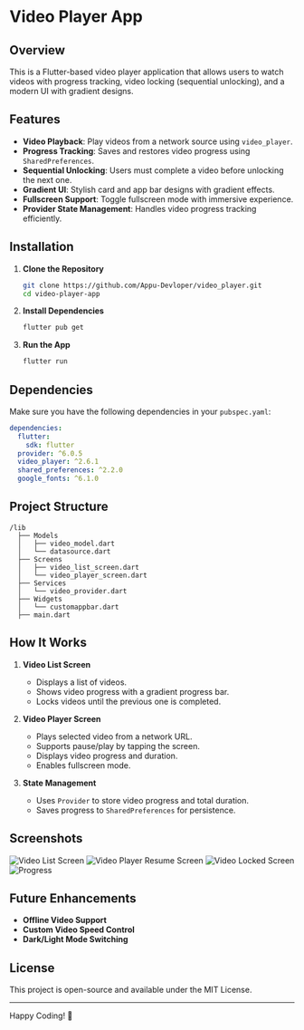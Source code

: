 # Video Player App

## Overview
This is a Flutter-based video player application that allows users to watch videos with progress tracking, video locking (sequential unlocking), and a modern UI with gradient designs.

## Features
- **Video Playback**: Play videos from a network source using `video_player`.
- **Progress Tracking**: Saves and restores video progress using `SharedPreferences`.
- **Sequential Unlocking**: Users must complete a video before unlocking the next one.
- **Gradient UI**: Stylish card and app bar designs with gradient effects.
- **Fullscreen Support**: Toggle fullscreen mode with immersive experience.
- **Provider State Management**: Handles video progress tracking efficiently.

## Installation
1. **Clone the Repository**
   ```bash
   git clone https://github.com/Appu-Devloper/video_player.git
   cd video-player-app
   ```

2. **Install Dependencies**
   ```bash
   flutter pub get
   ```

3. **Run the App**
   ```bash
   flutter run
   ```

## Dependencies
Make sure you have the following dependencies in your `pubspec.yaml`:
```yaml
dependencies:
  flutter:
    sdk: flutter
  provider: ^6.0.5
  video_player: ^2.6.1
  shared_preferences: ^2.2.0
  google_fonts: ^6.1.0
```

## Project Structure
```
/lib
  ├── Models
  │   ├── video_model.dart
  │   └── datasource.dart
  ├── Screens
  │   ├── video_list_screen.dart
  │   └── video_player_screen.dart
  ├── Services
  │   └── video_provider.dart
  ├── Widgets
  │   └── customappbar.dart
  ├── main.dart
```

## How It Works
1. **Video List Screen**
   - Displays a list of videos.
   - Shows video progress with a gradient progress bar.
   - Locks videos until the previous one is completed.

2. **Video Player Screen**
   - Plays selected video from a network URL.
   - Supports pause/play by tapping the screen.
   - Displays video progress and duration.
   - Enables fullscreen mode.

3. **State Management**
   - Uses `Provider` to store video progress and total duration.
   - Saves progress to `SharedPreferences` for persistence.

## Screenshots
![Video List Screen](assets/image1.jpeg)
![Video Player Resume Screen](assets/image2.jpeg)
![Video Locked Screen](assets/image3.jpeg)
![ Progress](assets/image2.jpeg)
## Future Enhancements
- **Offline Video Support**
- **Custom Video Speed Control**
- **Dark/Light Mode Switching**

## License
This project is open-source and available under the MIT License.

---
Happy Coding! 🚀

